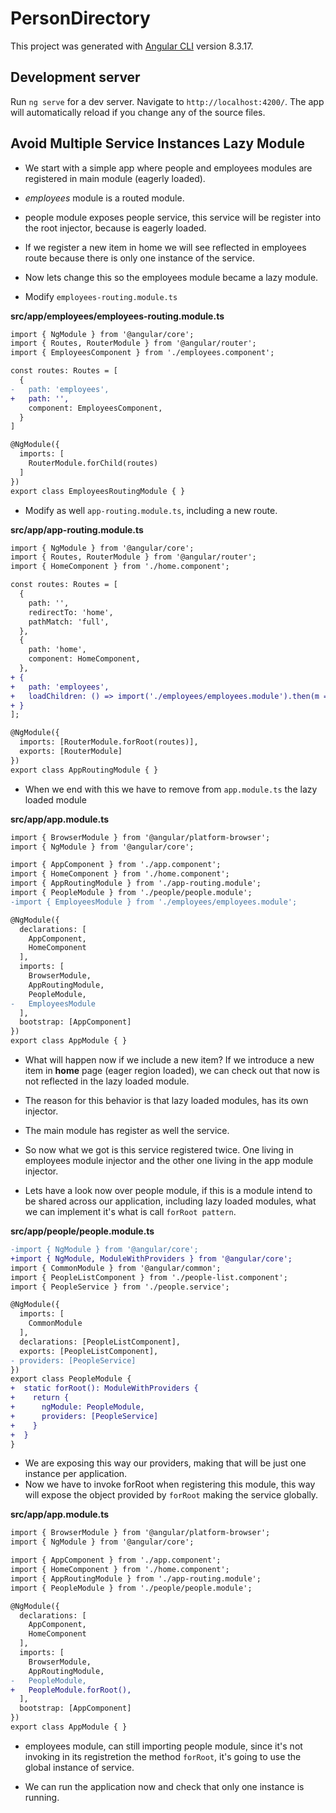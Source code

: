 # PersonDirectory

This project was generated with [Angular CLI](https://github.com/angular/angular-cli) version 8.3.17.

## Development server

Run `ng serve` for a dev server. Navigate to `http://localhost:4200/`. The app will automatically reload if you change any of the source files.

## Avoid Multiple Service Instances Lazy Module

* We start with a simple app where people and employees modules are registered in main module (eagerly loaded).

* _employees_ module is a routed module.

* people module exposes people service, this service will be register into the root injector, because is eagerly loaded.

* If we register a new item in home we will see reflected in employees route because there is only one instance of the service.

* Now lets change this so the employees module became a lazy module. 

* Modify `employees-routing.module.ts` 

__src/app/employees/employees-routing.module.ts__

```diff employees-routing.module.ts
import { NgModule } from '@angular/core';
import { Routes, RouterModule } from '@angular/router';
import { EmployeesComponent } from './employees.component';

const routes: Routes = [
  {
-   path: 'employees',
+   path: '',
    component: EmployeesComponent,
  }
]

@NgModule({
  imports: [
    RouterModule.forChild(routes)
  ]
})
export class EmployeesRoutingModule { }

```

* Modify as well `app-routing.module.ts`, including a new route.

__src/app/app-routing.module.ts__

```diff
import { NgModule } from '@angular/core';
import { Routes, RouterModule } from '@angular/router';
import { HomeComponent } from './home.component';

const routes: Routes = [
  {
    path: '',
    redirectTo: 'home',
    pathMatch: 'full',
  },
  {
    path: 'home',
    component: HomeComponent,
  },
+ {
+   path: 'employees',
+   loadChildren: () => import('./employees/employees.module').then(m => m.EmployeesModule)
+ }
];

@NgModule({
  imports: [RouterModule.forRoot(routes)],
  exports: [RouterModule]
})
export class AppRoutingModule { }

```
* When we end with this we have to remove from `app.module.ts` the lazy loaded module

__src/app/app.module.ts__

```diff app.module.ts
import { BrowserModule } from '@angular/platform-browser';
import { NgModule } from '@angular/core';

import { AppComponent } from './app.component';
import { HomeComponent } from './home.component';
import { AppRoutingModule } from './app-routing.module';
import { PeopleModule } from './people/people.module';
-import { EmployeesModule } from './employees/employees.module';

@NgModule({
  declarations: [
    AppComponent,
    HomeComponent
  ],
  imports: [
    BrowserModule,
    AppRoutingModule,
    PeopleModule,
-   EmployeesModule
  ],
  bootstrap: [AppComponent]
})
export class AppModule { }

```
* What will happen now if we include a new item? If we introduce a new item in __home__ page (eager region loaded), we can check out that now is not reflected in the lazy loaded module.

* The reason for this behavior is that lazy loaded modules, has its own injector.
* The main module has register as well the service.
* So now what we got is this service registered twice. One living in employees module injector and the other one living in the app module injector.

* Lets have a look now over people module, if this is a module intend to be shared across our application, including lazy loaded modules, what we can implement it's what is call `forRoot pattern`.

__src/app/people/people.module.ts__

```diff people.module.ts
-import { NgModule } from '@angular/core';
+import { NgModule, ModuleWithProviders } from '@angular/core';
import { CommonModule } from '@angular/common';
import { PeopleListComponent } from './people-list.component';
import { PeopleService } from './people.service';

@NgModule({
  imports: [
    CommonModule
  ],
  declarations: [PeopleListComponent],
  exports: [PeopleListComponent],
- providers: [PeopleService]
})
export class PeopleModule {
+  static forRoot(): ModuleWithProviders {
+    return {
+      ngModule: PeopleModule,
+      providers: [PeopleService]
+    }
+  }
}

```
* We are exposing this way our providers, making that will be just one instance per application.
* Now we have to invoke forRoot when registering this module, this way will expose the object provided by `forRoot` making the service globally.

__src/app/app.module.ts__

```diff app.module.ts
import { BrowserModule } from '@angular/platform-browser';
import { NgModule } from '@angular/core';

import { AppComponent } from './app.component';
import { HomeComponent } from './home.component';
import { AppRoutingModule } from './app-routing.module';
import { PeopleModule } from './people/people.module';

@NgModule({
  declarations: [
    AppComponent,
    HomeComponent
  ],
  imports: [
    BrowserModule,
    AppRoutingModule,
-   PeopleModule,
+   PeopleModule.forRoot(),
  ],
  bootstrap: [AppComponent]
})
export class AppModule { }

```
* employees module, can still importing people module, since it's not invoking in its registretion the method `forRoot`, it's going to use the global instance of service. 

* We can run the application now and check that only one instance is running.
